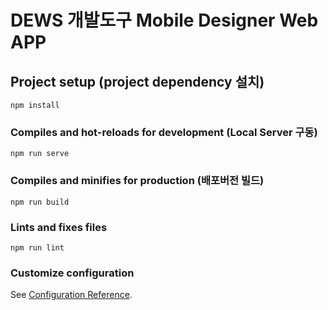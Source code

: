 # DEWS 개발도구 Mobile Designer Web APP

## Project setup (project dependency 설치)
```
npm install
```

### Compiles and hot-reloads for development (Local Server 구동)
```
npm run serve
```

### Compiles and minifies for production (배포버전 빌드)
```
npm run build
```

### Lints and fixes files
```
npm run lint
```

### Customize configuration
See [Configuration Reference](https://cli.vuejs.org/config/).
